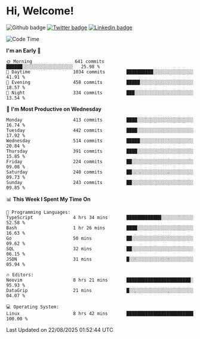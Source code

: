   # Hi, Welcome!
  ![Github badge](https://img.shields.io/github/followers/kraken-afk.svg?style=social&label=Follow&maxAge=2592000)
  [![Twitter badge](https://img.shields.io/badge/-Twitter-00acee?style=flat-square&logo=Twitter&logoColor=white)](https://twitter.com/trshppl)
  [![Linkedin badge](https://img.shields.io/badge/LinkedIn-0077B5?style=flat-square&logo=linkedin&logoColor=white)](https://www.linkedin.com/in/noveanrer)
<!--START_SECTION:waka-->
![Code Time](http://img.shields.io/badge/Code%20Time-1%2C192%20hrs%2055%20mins-blue)

**I'm an Early 🐤** 

```text
🌞 Morning                641 commits         ██████░░░░░░░░░░░░░░░░░░░   25.98 % 
🌆 Daytime                1034 commits        ██████████░░░░░░░░░░░░░░░   41.91 % 
🌃 Evening                458 commits         █████░░░░░░░░░░░░░░░░░░░░   18.57 % 
🌙 Night                  334 commits         ███░░░░░░░░░░░░░░░░░░░░░░   13.54 % 
```
📅 **I'm Most Productive on Wednesday** 

```text
Monday                   413 commits         ████░░░░░░░░░░░░░░░░░░░░░   16.74 % 
Tuesday                  442 commits         ████░░░░░░░░░░░░░░░░░░░░░   17.92 % 
Wednesday                514 commits         █████░░░░░░░░░░░░░░░░░░░░   20.84 % 
Thursday                 391 commits         ████░░░░░░░░░░░░░░░░░░░░░   15.85 % 
Friday                   224 commits         ██░░░░░░░░░░░░░░░░░░░░░░░   09.08 % 
Saturday                 240 commits         ██░░░░░░░░░░░░░░░░░░░░░░░   09.73 % 
Sunday                   243 commits         ██░░░░░░░░░░░░░░░░░░░░░░░   09.85 % 
```


📊 **This Week I Spent My Time On** 

```text
💬 Programming Languages: 
TypeScript               4 hrs 34 mins       █████████████░░░░░░░░░░░░   52.58 % 
Bash                     1 hr 26 mins        ████░░░░░░░░░░░░░░░░░░░░░   16.63 % 
Go                       50 mins             ██░░░░░░░░░░░░░░░░░░░░░░░   09.62 % 
SQL                      32 mins             ██░░░░░░░░░░░░░░░░░░░░░░░   06.15 % 
JSON                     31 mins             █░░░░░░░░░░░░░░░░░░░░░░░░   05.94 % 

🔥 Editors: 
Neovim                   8 hrs 21 mins       ████████████████████████░   95.93 % 
DataGrip                 21 mins             █░░░░░░░░░░░░░░░░░░░░░░░░   04.07 % 

💻 Operating System: 
Linux                    8 hrs 42 mins       █████████████████████████   100.00 % 
```


 Last Updated on 22/08/2025 01:52:44 UTC
<!--END_SECTION:waka-->